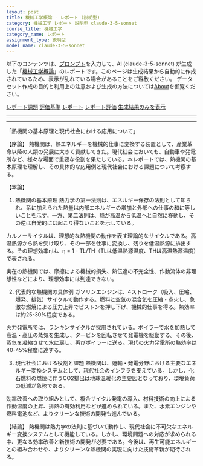 ```yaml
---
layout: post
title: 機械工学概論 - レポート (説明型)
category: 機械工学 レポート 説明型 claude-3-5-sonnet
course_title: 機械工学
category_name: レポート
assignment_type: 説明型
model_name: claude-3-5-sonnet
---
```


以下のコンテンツは、[プロンプト](https://github.com/takedatoshiyuki/synthetic_assignments/tree/main/generated/機械工学/claude-3-5-sonnet/prompt_レポート-説明型.md)を入力して、AI (claude-3-5-sonnet) が生成した「[機械工学概論](/contents/機械工学/)」のレポートです。このページは生成結果から自動的に作成されているため、表示が乱れている場合があることをご容赦ください。
データセット作成の目的と利用上の注意および生成の方法については[About](/About)を御覧ください。

[レポート課題](../レポート課題-説明型)
[評価基準](../評価基準-説明型)
[レポート](../レポート-説明型)
[レポート評価](../レポート評価-説明型)
[生成結果のみを表示](https://github.com/takedatoshiyuki/synthetic_assignments/tree/main/generated/機械工学/claude-3-5-sonnet/レポート-説明型.md)
  

***
***
  
「熱機関の基本原理と現代社会における応用について」

【序論】
熱機関は、熱エネルギーを機械的仕事に変換する装置として、産業革命以降の人類の発展に大きく貢献してきた。現代社会においても、自動車や発電所など、様々な場面で重要な役割を果たしている。本レポートでは、熱機関の基本原理を理解し、その具体的な応用例と現代社会における課題について考察する。

【本論】
1. 熱機関の基本原理
熱力学の第一法則は、エネルギー保存の法則として知られ、系に加えられた熱量は内部エネルギーの増加と外部への仕事の和に等しいことを示す。一方、第二法則は、熱が高温から低温へと自然に移動し、その逆は自発的には起こり得ないことを示している。

カルノーサイクルは、理想的な熱機関の動作を表す理論的なサイクルである。高温熱源から熱を受け取り、その一部を仕事に変換し、残りを低温熱源に排出する。その理想効率ηは、η = 1 - TL/TH（TLは低温熱源温度、THは高温熱源温度）で表される。

実在の熱機関では、摩擦による機械的損失、熱伝達の不完全性、作動流体の非理想性などにより、理想効率には到達できない。

2. 代表的な熱機関の具体例
ガソリンエンジンは、4ストローク（吸入、圧縮、爆発、排気）サイクルで動作する。燃料と空気の混合気を圧縮・点火し、急激な燃焼による圧力上昇でピストンを押し下げ、機械的仕事を得る。熱効率は約25-30%程度である。

火力発電所では、ランキンサイクルが採用されている。ボイラーで水を加熱して高温・高圧の蒸気を生成し、タービンを回転させて発電機を駆動する。その後、蒸気を凝縮させて水に戻し、再びボイラーに送る。現代の火力発電所の熱効率は40-45%程度に達する。

3. 現代社会における役割と課題
熱機関は、運輸・発電分野における主要なエネルギー変換システムとして、現代社会のインフラを支えている。しかし、化石燃料の燃焼に伴うCO2排出は地球温暖化の主要因となっており、環境負荷の低減が急務である。

効率改善への取り組みとして、複合サイクル発電の導入、材料技術の向上による作動温度の上昇、排熱の有効利用などが進められている。また、水素エンジンや燃料電池など、よりクリーンな技術の開発も進んでいる。

【結論】
熱機関は熱力学の法則に基づいて動作し、現代社会に不可欠なエネルギー変換システムとして機能している。しかし、環境問題への対応が求められる中、更なる効率改善と新技術の開発が必要である。今後は、再生可能エネルギーとの組み合わせや、よりクリーンな熱機関の実現に向けた技術革新が期待される。
